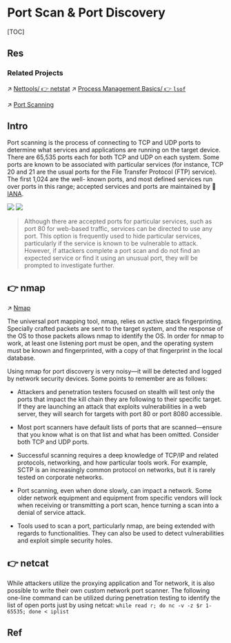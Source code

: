 # Port Scan & Port Discovery

[TOC]



## Res
### Related Projects
↗ [Nettools/ 👉 netstat](../../../../../🔑%20CS_Core/🥷🏼%20Operating%20System%20(Tech)/Linux%20(Derived%20From%20UNIX%20Family)/🪓%20Free%20Software/Network%20Management/Nettools/Nettools.md#👉%20netstat)
↗ [Process Management Basics/ 👉 `lsof`](../../../../../🔑%20CS_Core/🥷🏼%20Operating%20System%20(Tech)/Linux%20(Derived%20From%20UNIX%20Family)/🪓%20Free%20Software/🪆%20Process%20Management/Process%20Management%20Basics.md#👉%20`lsof`)

↗ [Port Scanning](../../../../☠️%20Kill%20Chain/🤔%20Pen-testing%20Tools/Reconnaissance%20&%20Exploration/Nmap%20Proj/⭐️%20Nmap%20Machanisms%20&%20Principles/Port%20Scanning/Port%20Scanning.md)



## Intro
Port scanning is the process of connecting to TCP and UDP ports to determine what services and applications are running on the target device. There are 65,535 ports each for both TCP and UDP on each system. Some ports are known to be associated with particular services (for instance, TCP 20 and 21 are the usual ports for the File Transfer Protocol (FTP) service). The first 1,024 are the well- known ports, and most defined services run over ports in this range; accepted services and ports are maintained by 🔗 [IANA](http://www.iana.org/assignments/service-names-port-numbers/service-names-port-numbers.xhtml).

![](../../../../../../../Assets/Pics/Screenshot%202023-04-01%20at%205.00.58%20PM.png)
![](../../../../../../../Assets/Pics/Screenshot%202023-04-01%20at%205.01.34%20PM.png)

> Although there are accepted ports for particular services, such as port 80 for web-based traffic, services can be directed to use any port. This option is frequently used to hide particular services, particularly if the service is known to be vulnerable to attack. However, if attackers complete a port scan and do not find an expected service or find it using an unusual port, they will be prompted to investigate further.

### 


## 👉 nmap
↗ [Nmap](../../../../☠️%20Kill%20Chain/🤔%20Pen-testing%20Tools/Reconnaissance%20&%20Exploration/Nmap%20Proj/Nmap%20Tools/Nmap.md)

The universal port mapping tool, nmap, relies on active stack fingerprinting. Specially crafted packets are sent to the target system, and the response of the OS to those packets allows nmap to identify the OS. In order for nmap to work, at least one listening port must be open, and the operating system must be known and fingerprinted, with a copy of that fingerprint in the local database.

Using nmap for port discovery is very noisy—it will be detected and logged by network security devices. Some points to remember are as follows:
- Attackers and penetration testers focused on stealth will test only the ports that impact the kill chain they are following to their specific target. If they are launching an attack that exploits vulnerabilities in a web server, they will search for targets with port 80 or port 8080 accessible.

- Most port scanners have default lists of ports that are scanned—ensure that you know what is on that list and what has been omitted. Consider both TCP and UDP ports.

- Successful scanning requires a deep knowledge of TCP/IP and related protocols, networking, and how particular tools work. For example, SCTP is an increasingly common protocol on networks, but it is rarely tested on corporate networks.

- Port scanning, even when done slowly, can impact a network. Some older network equipment and equipment from specific vendors will lock when receiving or transmitting a port scan, hence turning a scan into a denial of service attack.

- Tools used to scan a port, particularly nmap, are being extended with regards to functionalities. They can also be used to detect vulnerabilities and exploit simple security holes.



## 👉 netcat
While attackers utilize the proxying application and Tor network, it is also possible to write their own custom network port scanner. The following one-line command can be utilized during penetration testing to identify the list of open ports just by using netcat: `while read r; do nc -v -z $r 1-65535; done < iplist`



## Ref
[👍 网络攻防技术——端口扫描 | CSDN]: https://blog.csdn.net/day0713/article/details/123171655

[「网络攻防技术」实验二——端口扫描实验 | CSDN]: https://blog.csdn.net/qq_45755706/article/details/123149634

[👍 浅谈端口扫描技术]: https://xz.aliyun.com/t/5376
[👍 👍 运用Scapy编写类似于Nmap的端口扫描脚本]: https://xz.aliyun.com/t/4704

[python+scapy实现扫描工具（扫描主机、端口）]: https://blog.csdn.net/hell_orld/article/details/109231819
